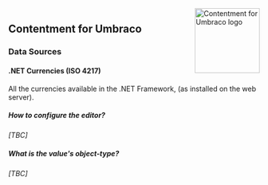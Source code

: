 <img src="../assets/img/logo.png" alt="Contentment for Umbraco logo" title="A state of Umbraco happiness." height="130" align="right">

## Contentment for Umbraco

### Data Sources

#### .NET Currencies (ISO 4217)

All the currencies available in the .NET Framework, (as installed on the web server).


##### How to configure the editor?

_[TBC]_


##### What is the value's object-type?

_[TBC]_
